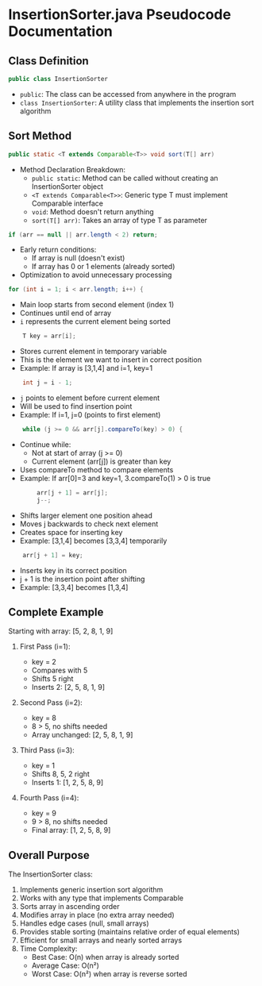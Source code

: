 # InsertionSorter.java Pseudocode Documentation

## Class Definition
```java
public class InsertionSorter
```
- `public`: The class can be accessed from anywhere in the program
- `class InsertionSorter`: A utility class that implements the insertion sort algorithm

## Sort Method
```java
public static <T extends Comparable<T>> void sort(T[] arr)
```
- Method Declaration Breakdown:
  - `public static`: Method can be called without creating an InsertionSorter object
  - `<T extends Comparable<T>>`: Generic type T must implement Comparable interface
  - `void`: Method doesn't return anything
  - `sort(T[] arr)`: Takes an array of type T as parameter

```java
if (arr == null || arr.length < 2) return;
```
- Early return conditions:
  - If array is null (doesn't exist)
  - If array has 0 or 1 elements (already sorted)
- Optimization to avoid unnecessary processing

```java
for (int i = 1; i < arr.length; i++) {
```
- Main loop starts from second element (index 1)
- Continues until end of array
- `i` represents the current element being sorted

```java
    T key = arr[i];
```
- Stores current element in temporary variable
- This is the element we want to insert in correct position
- Example: If array is [3,1,4] and i=1, key=1

```java
    int j = i - 1;
```
- `j` points to element before current element
- Will be used to find insertion point
- Example: If i=1, j=0 (points to first element)

```java
    while (j >= 0 && arr[j].compareTo(key) > 0) {
```
- Continue while:
  - Not at start of array (j >= 0)
  - Current element (arr[j]) is greater than key
- Uses compareTo method to compare elements
- Example: If arr[0]=3 and key=1, 3.compareTo(1) > 0 is true

```java
        arr[j + 1] = arr[j];
        j--;
```
- Shifts larger element one position ahead
- Moves j backwards to check next element
- Creates space for inserting key
- Example: [3,1,4] becomes [3,3,4] temporarily

```java
    arr[j + 1] = key;
```
- Inserts key in its correct position
- j + 1 is the insertion point after shifting
- Example: [3,3,4] becomes [1,3,4]

## Complete Example
Starting with array: [5, 2, 8, 1, 9]

1. First Pass (i=1):
   - key = 2
   - Compares with 5
   - Shifts 5 right
   - Inserts 2: [2, 5, 8, 1, 9]

2. Second Pass (i=2):
   - key = 8
   - 8 > 5, no shifts needed
   - Array unchanged: [2, 5, 8, 1, 9]

3. Third Pass (i=3):
   - key = 1
   - Shifts 8, 5, 2 right
   - Inserts 1: [1, 2, 5, 8, 9]

4. Fourth Pass (i=4):
   - key = 9
   - 9 > 8, no shifts needed
   - Final array: [1, 2, 5, 8, 9]

## Overall Purpose
The InsertionSorter class:
1. Implements generic insertion sort algorithm
2. Works with any type that implements Comparable
3. Sorts array in ascending order
4. Modifies array in place (no extra array needed)
5. Handles edge cases (null, small arrays)
6. Provides stable sorting (maintains relative order of equal elements)
7. Efficient for small arrays and nearly sorted arrays
8. Time Complexity:
   - Best Case: O(n) when array is already sorted
   - Average Case: O(n²)
   - Worst Case: O(n²) when array is reverse sorted 